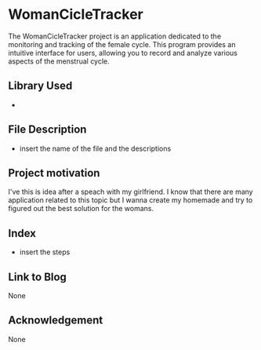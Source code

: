 # WomanCicleTracker
The WomanCicleTracker project is an application dedicated to the monitoring and tracking of the female cycle. This program provides an intuitive interface for users, allowing you to record and analyze various aspects of the menstrual cycle.

## Library Used 

-

## File Description 

- insert the name of the file and the descriptions

## Project motivation

I've this is idea after a speach with my girlfriend. I know that there are many application related to this topic but I wanna create my homemade and try to figured out the best solution for the womans.

## Index

- insert the steps

## Link to Blog 

None

## Acknowledgement

None
